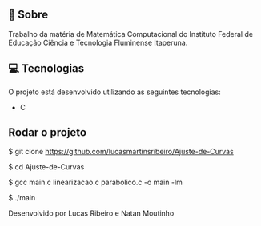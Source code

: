 ## 📖 Sobre

Trabalho da matéria de Matemática Computacional do Instituto Federal de Educação Ciência e Tecnologia Fluminense Itaperuna.

## 💻 Tecnologias

O projeto está desenvolvido utilizando as seguintes tecnologias:

- C
## Rodar o projeto

$ git clone https://github.com/lucasmartinsribeiro/Ajuste-de-Curvas

$ cd Ajuste-de-Curvas

$ gcc main.c linearizacao.c parabolico.c -o main -lm

$ ./main


<p class="copyright">Desenvolvido por Lucas Ribeiro e Natan Moutinho</p>
    <div class="fa-icones">
        <a href="https://github.com/lucasmartinsribeiro/" target="blank">
            <i class="fab fa-github"></i>
        </a>
        <a href="https://github.com/natanMoutinho" target="blank">
            <i class="fab fa-github"></i>
        </a>
    </div>